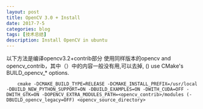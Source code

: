 ```yaml
---
layout: post
title: OpenCV 3.0 + Install
date: 2017-7-5
categories: blog
tags: [技术总结]
description: Install OpenCV in ubuntu
---
```


以下方法是编译opencv3.2+contrib部分 使用同样版本的opencv and
opencv_contrib，其中（）中的内容一般没有用,可以去掉, () use CMake's BUILD_opencv_* options.
 
        cmake -DCMAKE_BUILD_TYPE=RELEASE -DCMAKE_INSTALL_PREFIX=/usr/local -DBUILD_NEW_PYTHON_SUPPORT=ON -DBUILD_EXAMPLES=ON -DWITH_CUDA=OFF -DWITH_GTK=ON -DOPENCV_EXTRA_MODULES_PATH=<opencv_contrib>/modules (-DBUILD_opencv_legacy=OFF) <opencv_source_directory>


